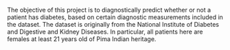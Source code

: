 The objective of this project is to diagnostically predict whether or not a patient has diabetes, based on certain diagnostic measurements included in the dataset. The dataset is originally from the National Institute of Diabetes and Digestive and Kidney Diseases. In particular, all patients here are females at least 21 years old of Pima Indian heritage.
